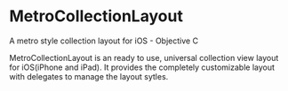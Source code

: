 # MetroCollectionLayout
A metro style collection layout for iOS - Objective C

MetroCollectionLayout is an ready to use, universal collection view layout for iOS(iPhone and iPad). It provides the completely customizable layout with delegates to manage the layout sytles.
